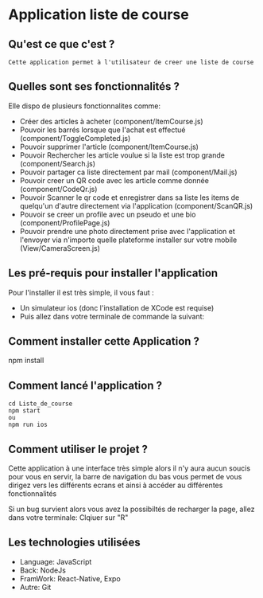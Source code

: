 # Application liste de course

## Qu'est ce que c'est ?

    Cette application permet à l'utilisateur de creer une liste de course

## Quelles sont ses fonctionnalités ?

Elle dispo de plusieurs fonctionnalites comme:

- Créer des articles à acheter (component/ItemCourse.js)
- Pouvoir les barrés lorsque que l'achat est effectué (component/ToggleCompleted.js)
- Pouvoir supprimer l'article (component/ItemCourse.js)
- Pouvoir Rechercher les article voulue si la liste est trop grande (component/Search.js)
- Pouvoir partager ca liste directement par mail (component/Mail.js)
- Pouvoir creer un QR code avec les article comme donnée (component/CodeQr.js)
- Pouvoir Scanner le qr code et enregistrer dans sa liste les items de quelqu'un d'autre directement via l'application (component/ScanQR.js)
- Pouvoir se creer un profile avec un pseudo et une bio (component/ProfilePage.js)
- Pouvoir prendre une photo directement prise avec l'application et l'envoyer via n'importe quelle plateforme installer sur votre mobile (View/CameraScreen.js)

## Les pré-requis pour installer l'application

Pour l'installer il est très simple, il vous faut :

- Un simulateur ios (donc l'installation de XCode est requise)
- Puis allez dans votre terminale de commande la suivant:

## Comment installer cette Application ?

npm install

## Comment lancé l'application ?

    cd Liste_de_course
    npm start
    ou
    npm run ios

## Comment utiliser le projet ?

Cette application à une interface très simple alors il n'y aura aucun soucis pour vous en servir, la barre de navigation du bas vous permet de vous dirigez vers les différents ecrans et ainsi à accéder au différentes fonctionnalités

Si un bug survient alors vous avez la possibiltés de recharger la page, allez dans votre terminale:
Clqiuer sur "R"

## Les technologies utilisées

- Language: JavaScript
- Back: NodeJs
- FramWork: React-Native, Expo
- Autre: Git
